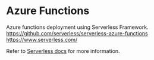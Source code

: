 # Azure Functions

Azure functions deployment using Serverless Framework. 
https://github.com/serverless/serverless-azure-functions
https://www.serverless.com/

Refer to [Serverless docs](https://serverless.com/framework/docs/providers/azure/guide/intro/) for more information.
